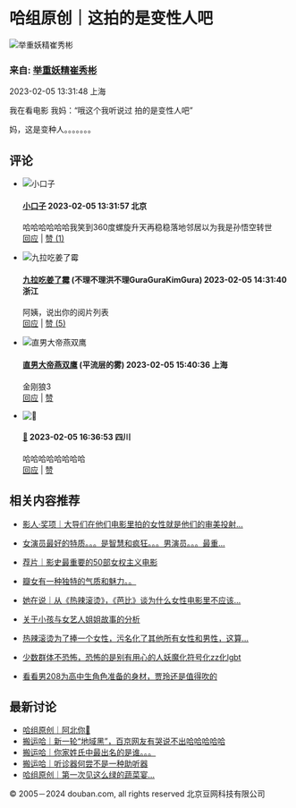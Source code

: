 # 哈组原创｜这拍的是变性人吧

![举重妖精崔秀彬](https://img1.doubanio.com/icon/up253980534-10.jpg)
### 来自: [举重妖精崔秀彬](https://www.douban.com/people/253980534/)

2023-02-05 13:31:48 上海

我在看电影 我妈：“哦这个我听说过 拍的是变性人吧”

妈，这是变种人。。。。。。。

## 评论

- ![小口子](https://img2.doubanio.com/icon/up168329724-11.jpg)  
  #### [小口子](https://www.douban.com/people/168329724/) 2023-02-05 13:31:57 北京  
  哈哈哈哈哈哈我笑到360度螺旋升天再稳稳落地邻居以为我是孙悟空转世  
  [回应](https://www.douban.com/group/topic/282749866/?cid=5015751931#last) | [赞 (1)](javascript:void\(0\);)

- ![九拉吃姜了霉](https://img9.doubanio.com/icon/up3529249-56.jpg)  
  #### [九拉吃姜了霉](https://www.douban.com/people/3529249/) (不理不理洪不理GuraGuraKimGura) 2023-02-05 14:31:40 浙江  
  阿姨，说出你的阅片列表  
  [回应](https://www.douban.com/group/topic/282749866/?cid=5015818000#last) | [赞 (5)](javascript:void\(0\);)

- ![直男大帝燕双鹰](https://img1.doubanio.com/icon/up163960110-9.jpg)  
  #### [直男大帝燕双鹰](https://www.douban.com/people/letterH/) (平流层的雾) 2023-02-05 15:40:36 上海  
  金刚狼3  
  [回应](https://www.douban.com/group/topic/282749866/?cid=5015892769#last) | [赞](javascript:void\(0\);)

- ![🍑](https://img2.doubanio.com/icon/up204763529-11.jpg)  
  #### [🍑](https://www.douban.com/people/204763529/) 2023-02-05 16:36:53 四川  
  哈哈哈哈哈哈哈哈  
  [回应](https://www.douban.com/group/topic/282749866/?cid=5015954060#last) | [赞](javascript:void\(0\);)

## 相关内容推荐

- [影人·奖项｜大导们在他们电影里拍的女性就是他们的审美投射...](https://www.douban.com/group/topic/281668541/)
  
- [女演员最好的特质。。。是智慧和疯狂。。。男演员。。。最重...](https://www.douban.com/group/topic/272300374/) 

- [荐片｜影史最重要的50部女权主义电影](https://www.douban.com/group/topic/312631784/) 

- [瓣女有一种独特的气质和魅力。。](https://www.douban.com/group/topic/282320785/) 

- [她在说｜从《热辣滚烫》，《芭比》谈为什么女性电影里不应该...](https://www.douban.com/group/topic/303003116/)

- [关于小孩与女艺人姐姐故事的分析](https://www.douban.com/group/topic/162062061/) 

- [热辣滚烫为了捧一个女性，污名化了其他所有女性和男性，这算...](https://www.douban.com/group/topic/303361764/) 

- [少数群体不恐怖，恐怖的是别有用心的人妖魔化符号化zz化lgbt](https://www.douban.com/group/topic/312871743/) 

- [看看男208为高中生角色准备的身材，贾玲还是值得吹的](https://www.douban.com/group/topic/301677629/) 

## 最新讨论 

- [哈组原创｜阿北你🤣](https://www.douban.com/group/topic/313318699/) 
- [搬运哈｜新一轮“地域黑”，百京网友有哭说不出哈哈哈哈哈](https://www.douban.com/group/topic/313614558/) 
- [搬运哈｜你家姓氏中最出名的是谁。。。](https://www.douban.com/group/topic/312552973/) 
- [搬运哈｜听诊器何尝不是一种助听器](https://www.douban.com/group/topic/313710998/) 
- [哈组原创｜第一次见这么绿的蔬菜宴…](https://www.douban.com/group/topic/313561877/) 

© 2005－2024 douban.com, all rights reserved 北京豆网科技有限公司
<!-- tcd_original_link https://m.douban.com/group/topic/282749866/ -->
